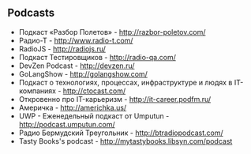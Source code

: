 Podcasts
----

- Подкаст «Разбор Полетов» - http://razbor-poletov.com/
- Радио-Т - http://www.radio-t.com/
- RadioJS - http://radiojs.ru/
- Подкаст Тестировщиков - http://radio-qa.com/
- DevZen Podcast - http://devzen.ru/
- GoLangShow - http://golangshow.com/
- Подкаст о технологиях, процессах, инфраструктуре и людях в IT-компаниях - http://ctocast.com/
- Откровенно про IT-карьеризм - http://it-career.podfm.ru/
- Америчка - http://americhka.us/
- UWP - Eженедельный подкаст от Umputun - http://podcast.umputun.com/
- Радио Бермудский Треугольник - http://btradiopodcast.com/
- Tasty Books's podcast - http://mytastybooks.libsyn.com/podcast
